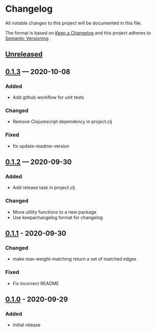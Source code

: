 # Changelog

All notable changes to this project will be documented in this file.

The format is based on [Keep a Changelog](http://keepachangelog.com)
and this project adheres to [Semantic Versioning](http://semver.org/spec/v2.0.0.html).


## [Unreleased]

## [0.1.3] — 2020-10-08
### Added
- Add github workflow for unit tests
### Changed
- Remove Clojurescript dependency in project.clj
### Fixed
- fix update-readme-version

## [0.1.2] — 2020-09-30
### Added
- Add release task in project.clj
### Changed
- Move utility functions to a new package
- Use keepachangelog format for changelog

## [0.1.1] - 2020-09-30
### Changed
- make max-weight-matching return a set of matched edges
### Fixed
- Fix incorrect README

## [0.1.0] - 2020-09-29
### Added
- Initial release


[0.1.0]: https://github.com/ageneau/blossom/compare/0.0.0...0.1.0
[0.1.1]: https://github.com/ageneau/blossom/compare/v0.1.0...v0.1.1
[0.1.2]: https://github.com/ageneau/blossom/compare/v0.1.1...0.1.2
[0.1.3]: https://github.com/ageneau/blossom/compare/0.1.2...0.1.3
[Unreleased]: https://github.com/ageneau/blossom/compare/0.1.3...HEAD
